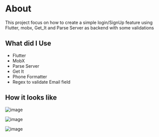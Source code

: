 # About

This project focus on how to create a simple login/SignUp feature using Flutter, mobx, Get_It and Parse Server as backend with some validations

## What did I Use

- Flutter
- MobX
- Parse Server
- Get It
- Phone Formatter
- Regex to validate Email field

## How it looks like

![image](https://user-images.githubusercontent.com/17504941/100027437-8ea94100-2dcb-11eb-8396-6ef177a89c88.png)

![image](https://user-images.githubusercontent.com/17504941/100027623-ec3d8d80-2dcb-11eb-9839-41c0672182e0.png)

![image](https://user-images.githubusercontent.com/17504941/100027359-61f52980-2dcb-11eb-98db-2cc77244465c.png)

